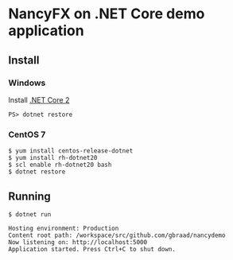 NancyFX on .NET Core demo application
=====================================


## Install

### Windows

Install [.NET Core 2](https://www.microsoft.com/net/core/)
```
PS> dotnet restore
```

### CentOS 7
```
$ yum install centos-release-dotnet
$ yum install rh-dotnet20
$ scl enable rh-dotnet20 bash
$ dotnet restore
```

## Running


```
$ dotnet run
```

    Hosting environment: Production
    Content root path: /workspace/src/github.com/gbraad/nancydemo
    Now listening on: http://localhost:5000
    Application started. Press Ctrl+C to shut down.
